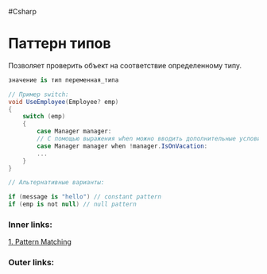 #Csharp

# Паттерн типов

Позволяет проверить объект на соответствие определенному типу.

```csharp
значение is тип переменная_типа
```

```csharp
// Пример switch:
void UseEmployee(Employee? emp)
{
    switch (emp)
    {
        case Manager manager:
        // С помощью выражения when можно вводить дополнительные условия в конструкцию case:
        case Manager manager when !manager.IsOnVacation:
        ...
    }
}

// Альтернативные варианты:

if (message is "hello") // constant pattern
if (emp is not null) // null pattern
```

### Inner links:
[1. Pattern Matching](1.%20Languages/C-sharp/0.%20Введение/1.%20Типы%20данных/Pattern%20Matching/1.%20Pattern%20Matching.md)

### Outer links:
